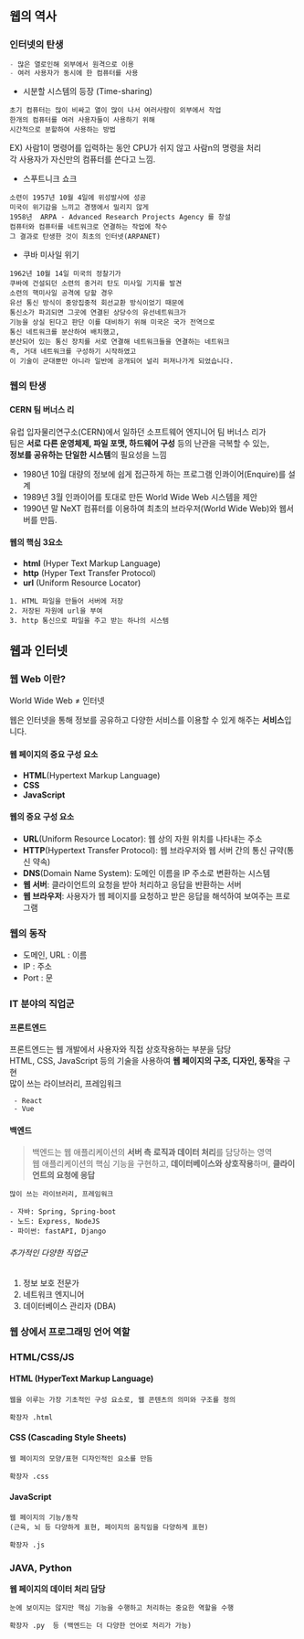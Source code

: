 ## 웹의 역사

### 인터넷의 탄생
```jsx
- 많은 열로인해 외부에서 원격으로 이용
- 여러 사용자가 동시에 한 컴퓨터를 사용
```
-   시분할 시스템의 등장 (Time-sharing)

```
초기 컴퓨터는 많이 비싸고 열이 많이 나서 여러사람이 외부에서 작업
한개의 컴퓨터를 여러 사용자들이 사용하기 위해
시간적으로 분할하여 사용하는 방법
```
EX) 사람1이 명령어를 입력하는 동안 CPU가 쉬지 않고 사람n의 명령을 처리\
각 사용자가 자신만의 컴퓨터를 쓴다고 느낌.

-   스푸트니크 쇼크

```
소련이 1957년 10월 4일에 위성발사에 성공
미국이 위기감을 느끼고 경쟁에서 밀리지 않게
1958년  ARPA - Advanced Research Projects Agency 를 창설
컴퓨터와 컴퓨터를 네트워크로 연결하는 작업에 착수
그 결과로 탄생한 것이 최초의 인터넷(ARPANET)
```
-   쿠바 미사일 위기

```
1962년 10월 14일 미국의 정찰기가
쿠바에 건설되던 소련의 중거리 탄도 미사일 기지를 발견
소련의 핵미사일 공격에 당할 경우
유선 통신 방식이 중앙집중적 회선교환 방식이었기 때문에
통신소가 파괴되면 그곳에 연결된 상당수의 유선네트워크가
기능을 상실 된다고 판단 이를 대비하기 위해 미국은 국가 전역으로
통신 네트워크를 분산하여 배치했고,
분산되어 있는 통신 장치를 서로 연결해 네트워크들을 연결하는 네트워크
즉, 거대 네트워크를 구성하기 시작하였고
이 기술이 군대뿐만 아니라 일반에 공개되어 널리 퍼져나가게 되었습니다.
```

### 웹의 탄생

####   CERN 팀 버너스 리

유럽 입자물리연구소(CERN)에서 일하던 소프트웨어 엔지니어 팀 버너스 리가\
팀은 **서로 다른 운영체제, 파일 포맷, 하드웨어 구성** 등의 난관을 극복할 수 있는,\
**정보를 공유하는 단일한 시스템**의 필요성을 느낌


 - 1980년 10월  대량의 정보에 쉽게 접근하게 하는 프로그램 인콰이어(Enquire)를 설계
 - 1989년 3월 인콰이어를 토대로 만든 World Wide Web 시스템을 제안
 - 1990년 말 NeXT 컴퓨터를 이용하여 최초의 브라우저(World Wide Web)와 웹서버를 만듬.

#### 웹의 핵심 3요소
  - **html** (Hyper Text Markup Language)
  - **http** (Hyper Text Transfer Protocol)
  - **url** (Uniform Resource Locator)


```
1. HTML 파일을 만들어 서버에 저장 
2. 저장된 자원에 url을 부여
3. http 통신으로 파일을 주고 받는 하나의 시스템
```

## **웹과 인터넷**

### **웹 Web 이란?**

World Wide Web ≠ 인터넷

웹은 인터넷을 통해 정보를 공유하고 다양한 서비스를 이용할 수 있게 해주는 **서비스**입니다.

#### 웹 페이지의 중요 구성 요소 
- **HTML**(Hypertext Markup Language)
- **CSS**
- **JavaScript**
####  웹의 중요 구성 요소
- **URL**(Uniform Resource Locator): 웹 상의 자원 위치를 나타내는 주소
- **HTTP**(Hypertext Transfer Protocol): 웹 브라우저와 웹 서버 간의 통신 규약(통신 약속)
- **DNS**(Domain Name System): 도메인 이름을 IP 주소로 변환하는 시스템
- **웹 서버**: 클라이언트의 요청을 받아 처리하고 응답을 반환하는 서버
- **웹 브라우저**: 사용자가 웹 페이지를 요청하고 받은 응답을 해석하여 보여주는 프로그램

### **웹의 동작**

-   도메인, URL : 이름
-   IP : 주소
-   Port : 문

### **IT 분야의 직업군**

#### 프론트엔드

프론트엔드는 웹 개발에서 사용자와 직접 상호작용하는 부분을 담당\
HTML, CSS, JavaScript 등의 기술을 사용하여 **웹 페이지의 구조, 디자인, 동작**을 구현\
많이 쓰는 라이브러리, 프레임워크

```
 - React
 - Vue
```

####  백엔드

> 백엔드는 웹 애플리케이션의 **서버 측** **로직과 데이터 처리**를 담당하는 영역\
> 웹 애플리케이션의 핵심 기능을 구현하고, **데이터베이스와 상호작용**하며, **클라이언트의 요청에 응답**

```
많이 쓰는 라이브러리, 프레임워크

- 자바: Spring, Spring-boot
- 노드: Express, NodeJS
- 파이썬: fastAPI, Django
```

###### 추가적인 다양한 직업군
1. 정보 보호 전문가
2. 네트워크 엔지니어
3. 데이터베이스 관리자 (DBA)

### **웹 상에서 프로그래밍 언어 역할**

### **HTML/CSS/JS**

####  **HTML (HyperText Markup Language)**
```
웹을 이루는 가장 기초적인 구성 요소로, 웹 콘텐츠의 의미와 구조를 정의

확장자 .html
```
####  **CSS (Cascading Style Sheets)**
```
웹 페이지의 모양/표현 디자인적인 요소를 만듬

확장자 .css
```
####  **JavaScript**
```
웹 페이지의 기능/동작
(근육, 뇌 등 다양하게 표현, 페이지의 움직임을 다양하게 표현)

확장자 .js
```

### JAVA, Python

**웹 페이지의 데이터 처리 담당**
```
눈에 보이지는 않지만 핵심 기능을 수행하고 처리하는 중요한 역할을 수행

확장자 .py  등 (백엔드는 더 다양한 언어로 처리가 가능)
```